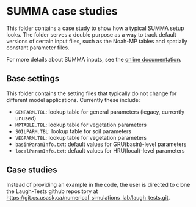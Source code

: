 # SUMMA case studies
This folder contains a case study to show how a typical SUMMA setup looks. The folder serves a double purpose as a way to track default versions of certain input files, such as the Noah-MP tables and spatially constant parameter files. 

For more details about SUMMA inputs, see the [online documentation](https://summa.readthedocs.io/en/latest/input_output/SUMMA_input/).


## Base settings
This folder contains the setting files that typically do not change for different model applications. Currently these include:
- `GENPARM.TBL`: lookup table for general parameters (legacy, currently unused)
- `MPTABLE.TBL`: lookup table for vegetation parameters
- `SOILPARM.TBL`: lookup table for soil parameters
- `VEGPARM.TBL`: lookup table for vegetation parameters
- `basinParamInfo.txt`: default values for GRU(basin)-level parameters
- `localParamInfo.txt`: default values for HRU(local)-level parameters


## Case studies 
Instead of providing an example in the code, the user is directed to clone the Laugh-Tests github repository at https://git.cs.usask.ca/numerical_simulations_lab/laugh_tests.git.